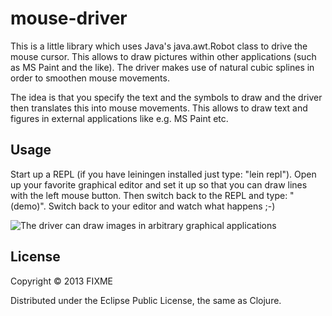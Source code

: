 # mouse-driver

This is a little library which uses Java's java.awt.Robot class to drive the mouse cursor.
This allows to draw pictures within other applications (such as MS Paint and the like).
The driver makes use of natural cubic splines in order to smoothen mouse movements.

The idea is that you specify the text and the symbols to draw and the driver then translates
this into mouse movements. This allows to draw text and figures in external applications
like e.g. MS Paint etc.

## Usage

Start up a REPL (if you have leiningen installed just type: "lein repl").
Open up your favorite graphical editor and set it up so that you can draw lines with the left mouse button. Then
switch back to the REPL and type: "(demo)". Switch back to your editor and watch what happens ;-)

![The driver can draw images in arbitrary graphical applications](https://raw.github.com/SebastianBauersfeld/mouse-driver/master/mouse-driver.png)

## License

Copyright © 2013 FIXME

Distributed under the Eclipse Public License, the same as Clojure.
